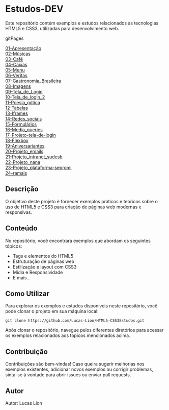 # Estudos-DEV

<p>Este repositório contém exemplos e estudos relacionados às tecnologias HTML5 e CSS3, utilizadas para desenvolvimento web.</p>

<p>gitPages</p>

<a href="https://lucas-lion.github.io/HTML5-CSS3Estudos/01-Apresentação" target="blank">01-Apresentação</a> <br>
<a href="https://lucas-lion.github.io/HTML5-CSS3Estudos/02-Músicas" target="blank">02-Músicas</a> <br>
<a href="https://lucas-lion.github.io/HTML5-CSS3Estudos/03-Café" target="blank">03-Café</a> <br>
<a href="https://lucas-lion.github.io/HTML5-CSS3Estudos/04-Caixas" target="blank">04-Caixas</a> <br>
<a href="https://lucas-lion.github.io/HTML5-CSS3Estudos/05-Menu" target="blank">05-Menu</a> <br>
<a href="https://lucas-lion.github.io/HTML5-CSS3Estudos/06-Veritas" target="blank">06-Veritas</a> <br>
<a href="https://lucas-lion.github.io/HTML5-CSS3Estudos/07-Gastronomia_Brasileira" target="blank">07-Gastronomia_Brasileira</a> <br>
<a href="https://lucas-lion.github.io/HTML5-CSS3Estudos/08-Imagens" target="blank">08-Imagens</a> <br>
<a href="https://lucas-lion.github.io/HTML5-CSS3Estudos/09-Tela_de_Login" target="blank">09-Tela_de_Login</a> <br>
<a href="https://lucas-lion.github.io/HTML5-CSS3Estudos/10-Tela_de_login_2" target="blank">10-Tela_de_login_2</a> <br>
<a href="https://lucas-lion.github.io/HTML5-CSS3Estudos/11-Poesia_gótica" target="blank">11-Poesia_gótica</a> <br>
<a href="https://lucas-lion.github.io/HTML5-CSS3Estudos/12-Tabelas" target="blank">12-Tabelas</a> <br>
<a href="https://lucas-lion.github.io/HTML5-CSS3Estudos/13-Iframes" target="blank">13-Iframes</a> <br>
<a href="https://lucas-lion.github.io/HTML5-CSS3Estudos/14-Redes_sociais" target="blank">14-Redes_sociais</a> <br>
<a href="https://lucas-lion.github.io/HTML5-CSS3Estudos/15-Formulários" target="blank">15-Formulários</a> <br>
<a href="https://lucas-lion.github.io/HTML5-CSS3Estudos/16-Media_queries" target="blank">16-Media_queries</a> <br>
<a href="https://lucas-lion.github.io/HTML5-CSS3Estudos/17-Projeto-tela-de-login" target="blank">17-Projeto-tela-de-login</a> <br>
<a href="https://lucas-lion.github.io/HTML5-CSS3Estudos/18-Flexbox" target="blank">18-Flexbox</a> <br>
<a href="https://lucas-lion.github.io/HTML5-CSS3Estudos/19-Aniversariantes" target="blank">19-Aniversariantes</a> <br>
<a href="https://lucas-lion.github.io/HTML5-CSS3Estudos/20-Projeto_emails" target="blank">20-Projeto_emails</a> <br>
<a href="https://lucas-lion.github.io/HTML5-CSS3Estudos/21-Projeto_intranet_sudesb" target="blank">21-Projeto_intranet_sudesb</a> <br>
<a href="https://lucas-lion.github.io/HTML5-CSS3Estudos/22-Projeto_nana" target="blank">22-Projeto_nana</a> <br>
<a href="https://lucas-lion.github.io/HTML5-CSS3Estudos/23-Projeto_plataforma-sepromi" target="blank">23-Projeto_plataforma-sepromi</a> <br>
<a href="https://lucas-lion.github.io/HTML5-CSS3Estudos/24-ramais" target="blank">24-ramais</a> <br>

<h2>Descrição</h2>

<p>O objetivo deste projeto é fornecer exemplos práticos e teóricos sobre o uso de HTML5 e CSS3 para criação de páginas web modernas e responsivas.</p>

<h2>Conteúdo</h2>

<p>No repositório, você encontrará exemplos que abordam os seguintes tópicos:</p>

<ul>
  <li>Tags e elementos do HTML5</li>
  <li>Estruturação de páginas web</li>
  <li>Estilização e layout com CSS3</li>
  <li>Mídia e Responsividade</li>
  <li>E mais...</li>
</ul>

<h2>Como Utilizar</h2>

<p>Para explorar os exemplos e estudos disponíveis neste repositório, você pode clonar o projeto em sua máquina local:</p>

<pre><code>git clone https://github.com/Lucas-Lion/HTML5-CSS3Estudos.git</code></pre>

<p>Após clonar o repositório, navegue pelos diferentes diretórios para acessar os exemplos relacionados aos tópicos mencionados acima.</p>

<h2>Contribuição</h2>

<p>Contribuições são bem-vindas! Caso queira sugerir melhorias nos exemplos existentes, adicionar novos exemplos ou corrigir problemas, sinta-se à vontade para abrir issues ou enviar pull requests.</p>

<h2>Autor</h2>

<p>Autor: Lucas Lion</p>


